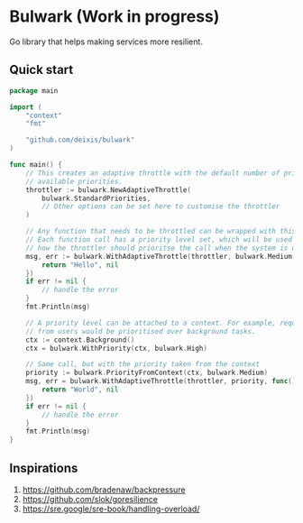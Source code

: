 # Bulwark (Work in progress)

Go library that helps making services more resilient.

## Quick start

```go
package main

import (
	"context"
	"fmt"

	"github.com/deixis/bulwark"
)

func main() {
	// This creates an adaptive throttle with the default number of priorities
	// available priorities.
	throttler := bulwark.NewAdaptiveThrottle(
		bulwark.StandardPriorities,
		// Other options can be set here to customise the throttler
	)

	// Any function that needs to be throttled can be wrapped with this function.
	// Each function call has a priority level set, which will be used to determine
	// how the throttler should prioritse the call when the system is under load.
	msg, err := bulwark.WithAdaptiveThrottle(throttler, bulwark.Medium, func() (string, error) {
		return "Hello", nil
	})
	if err != nil {
		// handle the error
	}
	fmt.Println(msg)

	// A priority level can be attached to a context. For example, requests coming
	// from users would be prioritised over background tasks.
	ctx := context.Background()
	ctx = bulwark.WithPriority(ctx, bulwark.High)

	// Same call, but with the priority taken from the context
	priority := bulwark.PriorityFromContext(ctx, bulwark.Medium)
	msg, err = bulwark.WithAdaptiveThrottle(throttler, priority, func() (string, error) {
		return "World", nil
	})
	if err != nil {
		// handle the error
	}
	fmt.Println(msg)
}

```

## Inspirations

1. https://github.com/bradenaw/backpressure
2. https://github.com/slok/goresilience
3. https://sre.google/sre-book/handling-overload/